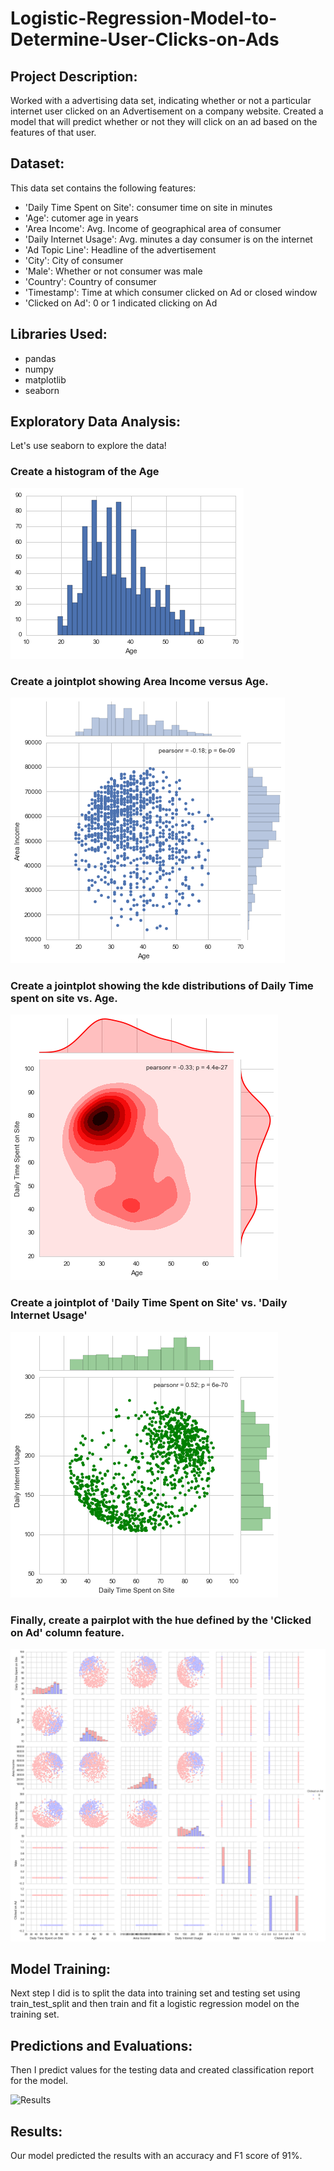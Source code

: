 # Logistic-Regression-Model-to-Determine-User-Clicks-on-Ads

## Project Description:
Worked with a advertising data set, indicating whether or not a particular internet user clicked on an Advertisement on a company website. Created a model that will predict whether or not they will click on an ad based on the features of that user.

## Dataset:
This data set contains the following features:
<ul>
  <li>'Daily Time Spent on Site': consumer time on site in minutes</li>
  <li>'Age': cutomer age in years</li>
  <li>'Area Income': Avg. Income of geographical area of consumer</li>
  <li>'Daily Internet Usage': Avg. minutes a day consumer is on the internet</li>
  <li>'Ad Topic Line': Headline of the advertisement</li>
  <li>'City': City of consumer</li>
  <li>'Male': Whether or not consumer was male</li>
  <li>'Country': Country of consumer</li>
  <li>'Timestamp': Time at which consumer clicked on Ad or closed window</li>
  <li>'Clicked on Ad': 0 or 1 indicated clicking on Ad</li>
  </ul>
  
## Libraries Used:

<ul>
  <li>pandas</li>
  <li>numpy</li>
  <li>matplotlib</li>
  <li>seaborn </li>
  </ul>
 
 ## Exploratory Data Analysis:
 <p>Let's use seaborn to explore the data!</p>
 <h3>Create a histogram of the Age</h3>
 <img src="https://github.com/shahrukh-ak/Logistic-Regression-Model-to-Determine-User-Clicks-on-Ads/blob/main/Plots/1.png">
 
 <h3>Create a jointplot showing Area Income versus Age.</h3>
 <img src="https://github.com/shahrukh-ak/Logistic-Regression-Model-to-Determine-User-Clicks-on-Ads/blob/main/Plots/2.png">
 <h3>Create a jointplot showing the kde distributions of Daily Time spent on site vs. Age.</h3>
 <img src="https://github.com/shahrukh-ak/Logistic-Regression-Model-to-Determine-User-Clicks-on-Ads/blob/main/Plots/3.png">
 <h3>Create a jointplot of 'Daily Time Spent on Site' vs. 'Daily Internet Usage'</h3>
 <img src="https://github.com/shahrukh-ak/Logistic-Regression-Model-to-Determine-User-Clicks-on-Ads/blob/main/Plots/4.png">
 <h3>Finally, create a pairplot with the hue defined by the 'Clicked on Ad' column feature.</h3>
 <img src="https://github.com/shahrukh-ak/Logistic-Regression-Model-to-Determine-User-Clicks-on-Ads/blob/main/Plots/5.png">
 
 ## Model Training:
 
 <p>Next step I did is to split the data into training set and testing set using train_test_split and then train and fit a logistic regression model on the training set.</p>
 
## Predictions and Evaluations:
<p>Then I predict values for the testing data and created classification report for the model.</p>

![Results](https://user-images.githubusercontent.com/55116845/122092459-62b2e300-ce23-11eb-80bf-343c98fc7888.PNG)

## Results:
<p>Our model predicted the results with an accuracy and F1 score of 91%.</p>



 
 


  










